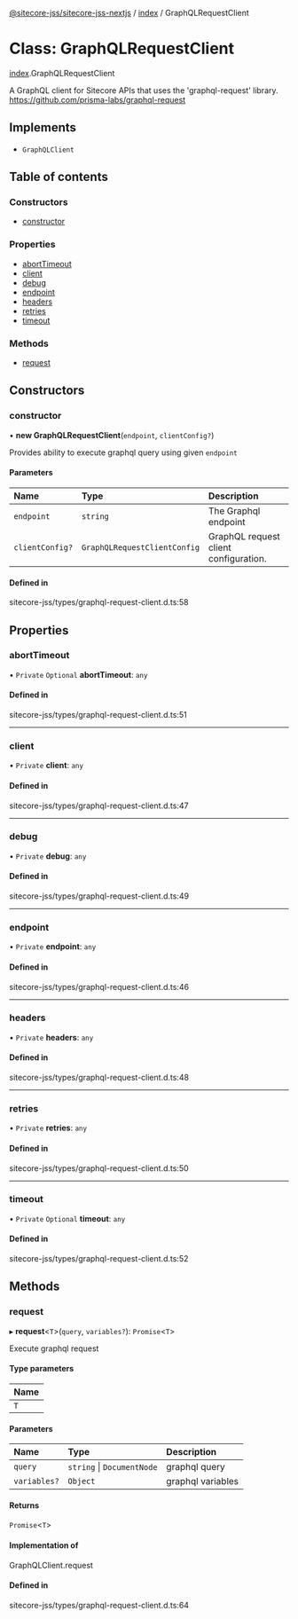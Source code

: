 [@sitecore-jss/sitecore-jss-nextjs](../README.md) / [index](../modules/index.md) / GraphQLRequestClient

# Class: GraphQLRequestClient

[index](../modules/index.md).GraphQLRequestClient

A GraphQL client for Sitecore APIs that uses the 'graphql-request' library.
https://github.com/prisma-labs/graphql-request

## Implements

- `GraphQLClient`

## Table of contents

### Constructors

- [constructor](index.GraphQLRequestClient.md#constructor)

### Properties

- [abortTimeout](index.GraphQLRequestClient.md#aborttimeout)
- [client](index.GraphQLRequestClient.md#client)
- [debug](index.GraphQLRequestClient.md#debug)
- [endpoint](index.GraphQLRequestClient.md#endpoint)
- [headers](index.GraphQLRequestClient.md#headers)
- [retries](index.GraphQLRequestClient.md#retries)
- [timeout](index.GraphQLRequestClient.md#timeout)

### Methods

- [request](index.GraphQLRequestClient.md#request)

## Constructors

### constructor

• **new GraphQLRequestClient**(`endpoint`, `clientConfig?`)

Provides ability to execute graphql query using given `endpoint`

#### Parameters

| Name | Type | Description |
| :------ | :------ | :------ |
| `endpoint` | `string` | The Graphql endpoint |
| `clientConfig?` | `GraphQLRequestClientConfig` | GraphQL request client configuration. |

#### Defined in

sitecore-jss/types/graphql-request-client.d.ts:58

## Properties

### abortTimeout

• `Private` `Optional` **abortTimeout**: `any`

#### Defined in

sitecore-jss/types/graphql-request-client.d.ts:51

___

### client

• `Private` **client**: `any`

#### Defined in

sitecore-jss/types/graphql-request-client.d.ts:47

___

### debug

• `Private` **debug**: `any`

#### Defined in

sitecore-jss/types/graphql-request-client.d.ts:49

___

### endpoint

• `Private` **endpoint**: `any`

#### Defined in

sitecore-jss/types/graphql-request-client.d.ts:46

___

### headers

• `Private` **headers**: `any`

#### Defined in

sitecore-jss/types/graphql-request-client.d.ts:48

___

### retries

• `Private` **retries**: `any`

#### Defined in

sitecore-jss/types/graphql-request-client.d.ts:50

___

### timeout

• `Private` `Optional` **timeout**: `any`

#### Defined in

sitecore-jss/types/graphql-request-client.d.ts:52

## Methods

### request

▸ **request**<`T`\>(`query`, `variables?`): `Promise`<`T`\>

Execute graphql request

#### Type parameters

| Name |
| :------ |
| `T` |

#### Parameters

| Name | Type | Description |
| :------ | :------ | :------ |
| `query` | `string` \| `DocumentNode` | graphql query |
| `variables?` | `Object` | graphql variables |

#### Returns

`Promise`<`T`\>

#### Implementation of

GraphQLClient.request

#### Defined in

sitecore-jss/types/graphql-request-client.d.ts:64
